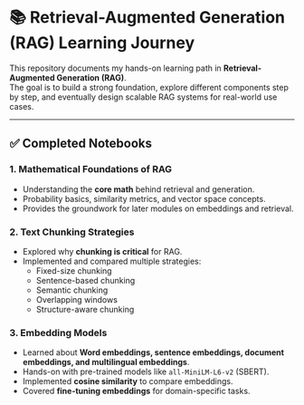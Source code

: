 # 📚 Retrieval-Augmented Generation (RAG) Learning Journey

This repository documents my hands-on learning path in **Retrieval-Augmented Generation (RAG)**.  
The goal is to build a strong foundation, explore different components step by step, and eventually design scalable RAG systems for real-world use cases.  

---

## ✅ Completed Notebooks

### 1. Mathematical Foundations of RAG
- Understanding the **core math** behind retrieval and generation.  
- Probability basics, similarity metrics, and vector space concepts.  
- Provides the groundwork for later modules on embeddings and retrieval.  

### 2. Text Chunking Strategies
- Explored why **chunking is critical** for RAG.  
- Implemented and compared multiple strategies:  
  - Fixed-size chunking  
  - Sentence-based chunking  
  - Semantic chunking  
  - Overlapping windows  
  - Structure-aware chunking  

### 3. Embedding Models  
- Learned about **Word embeddings, sentence embeddings, document embeddings, and multilingual embeddings**.  
- Hands-on with pre-trained models like `all-MiniLM-L6-v2` (SBERT).  
- Implemented **cosine similarity** to compare embeddings.  
- Covered **fine-tuning embeddings** for domain-specific tasks.  
